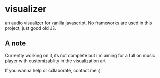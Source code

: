 # visualizer
an audio visualizer for vanilla javascript.
No frameworks are used in this project, just good old JS.

## A note
Currently working on it, its not complete but i'm aiming for a full on music player with customizability in the visualization art

If you wanna help or collaborate, contact me :)


